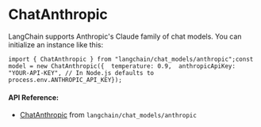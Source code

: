 ChatAnthropic
=============

LangChain supports Anthropic's Claude family of chat models. You can initialize an instance like this:

    import { ChatAnthropic } from "langchain/chat_models/anthropic";const model = new ChatAnthropic({  temperature: 0.9,  anthropicApiKey: "YOUR-API-KEY", // In Node.js defaults to process.env.ANTHROPIC_API_KEY});

#### API Reference:

*   [ChatAnthropic](/docs/api/chat_models_anthropic/classes/ChatAnthropic) from `langchain/chat_models/anthropic`